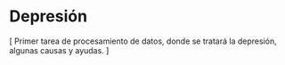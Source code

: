 # Depresión
[ Primer tarea de procesamiento de datos, donde se tratará la depresión, algunas causas y ayudas. ]
